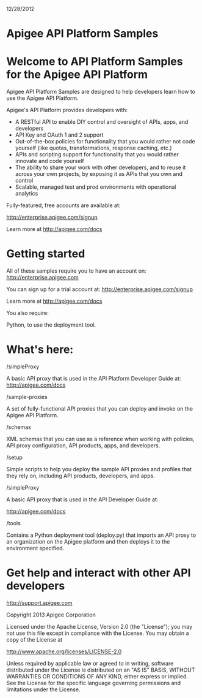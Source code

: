 12/28/2012

# Apigee API Platform Samples

Welcome to API Platform Samples for the Apigee API Platform
=======

Apigee API Platform Samples are designed to help developers 
learn how to use the Apigee API Platform.

Apigee's API Platform provides developers with:

* A RESTful API to enable DIY control and oversight of APIs, 
  apps, and developers 
* API Key and OAuth 1 and 2 support
* Out-of-the-box policies for functionality that you would rather
  not code yourself (like quotas, transformations, response
  caching, etc.)
* APIs and scripting support for functionality that you would 
  rather innovate and code yourself
* The ability to share your work with other developers, and to 
  reuse it across your own projects, by exposing it as
  APIs that you own and control
* Scalable, managed test and prod environments with operational 
  analytics

Fully-featured, free accounts are available at:

<http://enterprise.apigee.com/signup>

Learn more at <http://apigee.com/docs>

# Getting started

All of these samples require you to have an account on:
<http://enterprise.apigee.com>

You can sign up for a trial account at:
<http://enterprise.apigee.com/signup>

Learn more at <http://apigee.com/docs>

You also require:

Python, to use the deployment tool.

# What's here:

/simpleProxy

A basic API proxy that is used in the API Platform Developer Guide at:
http://apigee.com/docs

/sample-proxies

A set of fully-functional API proxies that you can deploy and invoke
on the Apigee API Platform.

/schemas

XML schemas that you can  use as a reference when working with policies, API proxy configuration,
API products, apps, and developers.

/setup

Simple scripts to help you deploy the sample API proxies and profiles that they 
rely on, including API products, developers, and apps.

/simpleProxy

A basic API proxy that is used in the API Developer Guide at:

http://apigee.com/docs

/tools

Contains a Python deployment tool (deploy.py) that imports an API proxy to an
organization on the Apigee platform and then deploys it to the environment
specified.

# Get help and interact with other API developers

<http://support.apigee.com>

Copyright 2013 Apigee Corporation

Licensed under the Apache License, Version 2.0 (the "License"); you may 
not use this file except in compliance with the License. You may obtain 
a copy of the License at

http://www.apache.org/licenses/LICENSE-2.0

Unless required by applicable law or agreed to in writing, software
distributed under the License is distributed on an "AS IS" BASIS,
WITHOUT WARRANTIES OR CONDITIONS OF ANY KIND, either express or implied.
See the License for the specific language governing permissions and
limitations under the License.


